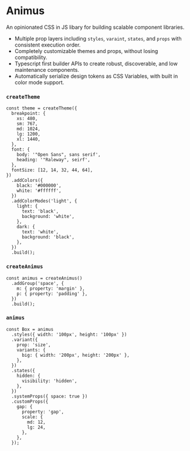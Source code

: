# Animus

An opinionated CSS in JS libary for building scalable component libraries.

- Multiple prop layers including `styles`, `varaint`, `states`, and `props` with consistent execution order.
- Completely customizable themes and props, without losing compatibility.
- Typescript first builder APIs to create robust, discoverable, and low maintenance components.
- Automatically serialize design tokens as CSS Variables, with built in color mode support.

### `createTheme`

```tsx
const theme = createTheme({
  breakpoint: {
    xs: 480,
    sm: 767,
    md: 1024,
    lg: 1200,
    xl: 1440,
  },
  font: {
    body: '"Open Sans", sans serif',
    heading: '"Raleway", seirf',
  },
  fontSize: [12, 14, 32, 44, 64],
})
  .addColors({
    black: '#000000',
    white: '#ffffff',
  })
  .addColorModes('light', {
    light: {
      text: 'black',
      background: 'white',
    },
    dark: {
      text: 'white',
      background: 'black',
    },
  })
  .build();
```

### `createAnimus`

```tsx
const animus = createAnimus()
  .addGroup('space', {
    m: { property: 'margin' },
    p: { property: 'padding' },
  })
  .build();
```

### `animus`

```tsx
const Box = animus
  .styles({ width: '100px', height: '100px' })
  .variant({
    prop: 'size',
    variants: {
      big: { width: '200px', height: '200px' },
    },
  })
  .states({
    hidden: {
      visibility: 'hidden',
    },
  })
  .systemProps({ space: true })
  .customProps({
    gap: {
      property: 'gap',
      scale: {
        md: 12,
        lg: 24,
      },
    },
  });
```
